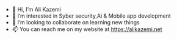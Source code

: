 - 👋 Hi, I’m Ali Kazemi
- 👀 I’m interested in Syber security,Ai & Mobile app development 
- 💞️ I’m looking to collaborate on learning new things
- 📫 You can reach me on my website at https://alikazemi.net

<!---
Kazemi1996/Kazemi1996 is a ✨ special ✨ repository because its `README.md` (this file) appears on your GitHub profile.
You can click the Preview link to take a look at your changes.
--->
